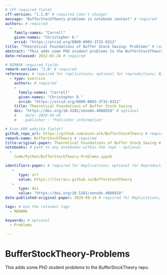```yaml
---
# CFF required fields
cff-version: "1.1.0" # required (don't change)
message: "BufferStockTheory problems in notebook context" # required
authors: # required
  -
    family-names: "Carroll"
    given-names: "Christopher D."
    orcid: "https://orcid.org/0000-0003-3732-9312"
title: "Theoretical Foundations of Buffer Stock Saving: Problems" # required
abstract: "This adds some PhD student problems to the BufferStockTheory repo" # abstract: optional
date-released: 2022-01-24 # required

# REMARK required fields
remark-version: "1.0" # required
references: # required for replications; optional for reproductions; BibTex data from original paper
  - type: exercise
    authors: # required
    -
      family-names: "Carroll"
      given-names: "Christopher D."
      orcid: "https://orcid.org/0000-0003-3732-9312"
    title: Theoretical Foundations of Buffer Stock Saving
    doi: "https://doi.org/10.5281/zenodo.4088918" # optional
    #    date: 20XX-XX-XX
    #    publisher : "Publisher information"

# Econ-ARK website fields? 
github_repo_url: https://github.com/econ-ark/BufferStockTheory # required 
remark-name: BufferStockTheory # required 
title-original-paper: Theoretical Foundations of Buffer Stock Saving # optional 
notebooks: # path to any notebooks within the repo - optional
  - 
    Code/Python/BufferStockTheory-Problems.ipynb

identifiers-paper: # required for Replications; optional for Reproductions
   - 
      type: url 
      value: https://llorracc.github.io/BufferStockTheory
   - 
      type: doi
      value: "https://doi.org/10.5281/zenodo.4088918"
date-published-original-paper: 2020-09-14 # required for Replications; optional for Reproductions

tags: # Use the relavent tags
  - REMARK

keywords: # optional
  - Problems

---
```

# BufferStockTheory-Problems

This adds some PhD student problems to the BufferStockTheory repo.
